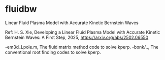 # fluidbw
Linear Fluid Plasma Model with Accurate Kinetic Bernstein Waves

Ref: H. S. Xie, Developing a Linear Fluid Plasma Model with Accurate Kinetic Bernstein Waves: A First Step, 2025, https://arxiv.org/abs/2502.06550

-em3d_Lpole.m, The fluid matrix method code to solve kperp. 
-bonk/.., The conventional root finding codes to solve kperp.
